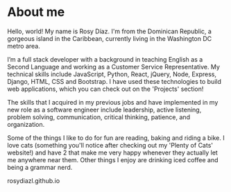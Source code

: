 # About me

Hello, world! My name is Rosy Díaz. I'm from the Dominican Republic, a gorgeous island in the Caribbean, currently living in the Washington DC metro area.

I’m a full stack developer with a background in teaching English as a Second Language and working as a Customer Service Representative. My technical skills include JavaScript, Python, React, jQuery, Node, Express, Django, HTML, CSS and Bootstrap. I have used these technologies to build web applications, which you can check out on the 'Projects' section!

The skills that I acquired in my previous jobs and have implemented in my new role as a software engineer include leadership, active listening, problem solving, communication, critical thinking, patience, and organization.

Some of the things I like to do for fun are reading, baking and riding a bike. I love cats (something you'll notice after checking out my 'Plenty of Cats' website!) and have 2 that make me very happy whenever they actually let me anywhere near them. Other things I enjoy are drinking iced coffee and being a grammar nerd.


rosydiazl.github.io
